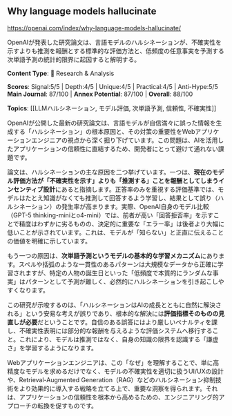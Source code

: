 ## Why language models hallucinate

https://openai.com/index/why-language-models-hallucinate/

OpenAIが発表した研究論文は、言語モデルのハルシネーションが、不確実性を示すよりも推測を報酬とする標準的な評価方法と、低頻度の任意事実を予測する次単語予測の統計的限界に起因すると解明する。

**Content Type**: 🔬 Research & Analysis

**Scores**: Signal:5/5 | Depth:4/5 | Unique:4/5 | Practical:4/5 | Anti-Hype:5/5
**Main Journal**: 87/100 | **Annex Potential**: 87/100 | **Overall**: 88/100

**Topics**: [[LLMハルシネーション, モデル評価, 次単語予測, 信頼性, 不確実性]]

OpenAIが公開した最新の研究論文は、言語モデルが自信満々に誤った情報を生成する「ハルシネーション」の根本原因と、その対策の重要性をWebアプリケーションエンジニアの視点から深く掘り下げています。この問題は、AIを活用したアプリケーションの信頼性に直結するため、開発者にとって避けて通れない課題です。

論文は、ハルシネーションの主な原因を二つ挙げています。一つは、**現在のモデル評価方法が「不確実性を示す」よりも「推測する」ことを報酬としてしまうインセンティブ設計**にあると指摘します。正答率のみを重視する評価基準では、モデルはたとえ知識がなくても推測して回答するよう学習し、結果として誤り（ハルシネーション）の発生率が高まります。実際、OpenAI自身のモデル比較（GPT-5 thinking-miniとo4-mini）では、前者が高い「回答拒否率」を示すことで精度はわずかに劣るものの、決定的に重要な「エラー率」は後者より大幅に低いことが示されています。これは、モデルが「知らない」と正直に伝えることの価値を明確に示しています。

もう一つの原因は、**次単語予測というモデルの基本的な学習メカニズム**にあります。スペルや括弧のような一貫性のあるパターンは大規模なデータから正確に学習されますが、特定の人物の誕生日といった「低頻度で本質的にランダムな事実」はパターンとして予測が難しく、必然的にハルシネーションを引き起こしやすくなります。

この研究が示唆するのは、「ハルシネーションはAIの成長とともに自然に解決される」という安易な考えが誤りであり、根本的な解決には**評価指標そのものの見直しが必要**だということです。自信のある誤答にはより厳しいペナルティを課し、不確実性表明には部分的な報酬を与えるような評価システムへ移行すること。これにより、モデルは推測ではなく、自身の知識の限界を認識する「謙虚さ」を学習するようになります。

Webアプリケーションエンジニアは、この「なぜ」を理解することで、単に高精度なモデルを求めるだけでなく、モデルの不確実性を適切に扱うUI/UXの設計や、Retrieval-Augmented Generation（RAG）などのハルシネーション抑制技術をより効果的に導入する戦略を立てる上で、重要な洞察を得られます。それは、アプリケーションの信頼性を根本から高めるための、エンジニアリング的アプローチの転換を促すものです。